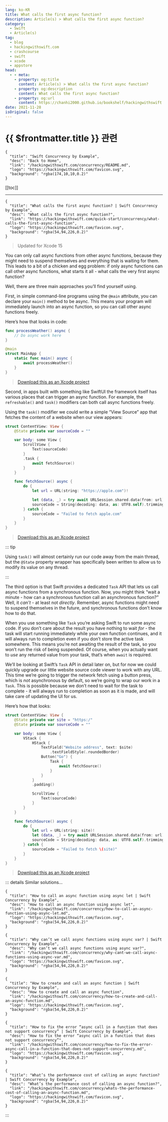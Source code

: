 ```yaml
---
lang: ko-KR
title: What calls the first async function?
description: Article(s) > What calls the first async function?
category:
  - Swift
  - Article(s)
tag: 
  - blog
  - hackingwithswift.com
  - crashcourse
  - swift
  - xcode
  - appstore
head:
  - - meta:
    - property: og:title
      content: Article(s) > What calls the first async function?
    - property: og:description
      content: What calls the first async function?
    - property: og:url
      content: https://chanhi2000.github.io/bookshelf/hackingwithswift.com/concurrency/what-calls-the-first-async-function.html
date: 2021-11-28
isOriginal: false
---
```


# {{ $frontmatter.title }} 관련

```component VPCard
{
  "title": "Swift Concurrency by Example",
  "desc": "Back to Home",
  "link": "/hackingwithswift.com/concurrency/README.md",
  "logo": "https://hackingwithswift.com/favicon.svg",
  "background": "rgba(174,10,10,0.2)"
}
```

[[toc]]

---

```component VPCard
{
  "title": "What calls the first async function? | Swift Concurrency by Example",
  "desc": "What calls the first async function?",
  "link": "https://hackingwithswift.com/quick-start/concurrency/what-calls-the-first-async-function", 
  "logo": "https://hackingwithswift.com/favicon.svg",
  "background": "rgba(54,94,226,0.2)"
}
```

> Updated for Xcode 15

You can only call async functions from other async functions, because they might need to suspend themselves and everything that is waiting for them. This leads to a bit of a chicken and egg problem: if only async functions can call other async functions, what starts it all - what calls the very first async function?

Well, there are three main approaches you’ll find yourself using.

First, in simple command-line programs using the `@main` attribute, you can declare your `main()` method to be async. This means your program will immediately launch into an async function, so you can call other async functions freely.

Here’s how that looks in code:

```swift
func processWeather() async {
    // Do async work here
}

@main
struct MainApp {
    static func main() async {
        await processWeather()
    }
}
```

> [<FontIcon icon="fas fa-file-zipper"/>Download this as an Xcode project](https://hackingwithswift.com/files/projects/concurrency/what-calls-the-first-async-function-1.zip)

Second, in apps built with something like SwiftUI the framework itself has various places that can trigger an async function. For example, the `refreshable()` and `task()` modifiers can both call async functions freely.

Using the `task()` modifier we could write a simple “View Source” app that fetches the content of a website when our view appears:

```swift
struct ContentView: View {
    @State private var sourceCode = ""

    var body: some View {
        ScrollView {
            Text(sourceCode)
        }
        .task {
            await fetchSource()
        }
    }

    func fetchSource() async {
        do {
            let url = URL(string: "https://apple.com")!

            let (data, _) = try await URLSession.shared.data(from: url)
            sourceCode = String(decoding: data, as: UTF8.self).trimmingCharacters(in: .whitespacesAndNewlines)
        } catch {
            sourceCode = "Failed to fetch apple.com"
        }
    }
}
```

> [<FontIcon icon="fas fa-file-zipper"/>Download this as an Xcode project](https://hackingwithswift.com/files/projects/concurrency/what-calls-the-first-async-function-2.zip)

::: tip

Using `task()` will almost certainly run our code away from the main thread, but the `@State` property wrapper has specifically been written to allow us to modify its value on any thread.

:::

The third option is that Swift provides a dedicated `Task` API that lets us call async functions from a synchronous function. Now, you might think “wait a minute - how can a synchronous function call an asynchronous function?” Well, it *can’t* - at least not *directly*. Remember, async functions might need to suspend themselves in the future, and synchronous functions don’t know how to do that.

When you use something like `Task` you’re asking Swift to run some async code. If you don’t care about the result you have nothing to wait *for* - the task will start running immediately while your own function continues, and it will always run to completion even if you don’t store the active task somewhere. This means you’re not awaiting the result of the task, so you won’t run the risk of being suspended. Of course, when you actually want to *use* any returned value from your task, that’s when `await` is required. 

We’ll be looking at Swift’s `Task` API in detail later on, but for now we could quickly upgrade our little website source code viewer to work with any URL. This time we’re going to trigger the network fetch using a button press, which is *not* asynchronous by default, so we’re going to wrap our work in a `Task`. This is possible because we don’t need to wait for the task to complete - it will always run to completion as soon as it is made, and will take care of updating the UI for us.

Here’s how that looks:

```swift
struct ContentView: View {
    @State private var site = "https:/"
    @State private var sourceCode = ""

    var body: some View {
        VStack {
            HStack {
                TextField("Website address", text: $site)
                    .textFieldStyle(.roundedBorder)
                Button("Go") {
                    Task {
                        await fetchSource()
                    }
                }
            }
            .padding()

            ScrollView {
                Text(sourceCode)
            }
        }
    }

    func fetchSource() async {
        do {
            let url = URL(string: site)!
            let (data, _) = try await URLSession.shared.data(from: url)
            sourceCode = String(decoding: data, as: UTF8.self).trimmingCharacters(in: .whitespacesAndNewlines)
        } catch {
            sourceCode = "Failed to fetch \(site)"
        }
    }
}
```

> [<FontIcon icon="fas fa-file-zipper"/>Download this as an Xcode project](https://hackingwithswift.com/files/projects/concurrency/what-calls-the-first-async-function-3.zip)


::: details Similar solutions…

```component VPCard
{
  "title": "How to call an async function using async let | Swift Concurrency by Example",
  "desc": "How to call an async function using async let",
  "link": "/hackingwithswift.com/concurrency/how-to-call-an-async-function-using-async-let.md",
  "logo": "https://hackingwithswift.com/favicon.svg",
  "background": "rgba(54,94,226,0.2)"
}
```

```component VPCard
{
  "title": "Why can’t we call async functions using async var? | Swift Concurrency by Example",
  "desc": "Why can’t we call async functions using async var?",
  "link": "/hackingwithswift.com/concurrency/why-cant-we-call-async-functions-using-async-var.md",
  "logo": "https://hackingwithswift.com/favicon.svg",
  "background": "rgba(54,94,226,0.2)"
}
```

```component VPCard
{
  "title": "How to create and call an async function | Swift Concurrency by Example",
  "desc": "How to create and call an async function",
  "link": "/hackingwithswift.com/concurrency/how-to-create-and-call-an-async-function.md",
  "logo": "https://hackingwithswift.com/favicon.svg",
  "background": "rgba(54,94,226,0.2)"
}
```

```component VPCard
{
  "title": "How to fix the error “async call in a function that does not support concurrency” | Swift Concurrency by Example",
  "desc": "How to fix the error “async call in a function that does not support concurrency”",
  "link": "/hackingwithswift.com/concurrency/how-to-fix-the-error-async-call-in-a-function-that-does-not-support-concurrency.md",
  "logo": "https://hackingwithswift.com/favicon.svg",
  "background": "rgba(54,94,226,0.2)"
}
```

```component VPCard
{
  "title": "What’s the performance cost of calling an async function? | Swift Concurrency by Example",
  "desc": "What’s the performance cost of calling an async function?",
  "link": "/hackingwithswift.com/concurrency/whats-the-performance-cost-of-calling-an-async-function.md",
  "logo": "https://hackingwithswift.com/favicon.svg",
  "background": "rgba(54,94,226,0.2)"
}
```

:::

